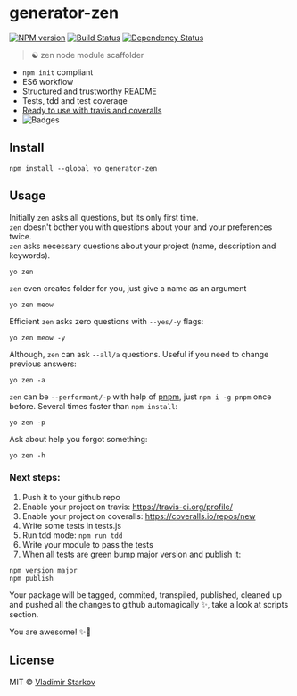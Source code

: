 # generator-zen

[![NPM version][npm-image]][npm-url]
[![Build Status][travis-image]][travis-url]
[![Dependency Status][depstat-image]][depstat-url]

> ☯ zen node module scaffolder

* `npm init` compliant
* ES6 workflow
* Structured and trustworthy README
* Tests, tdd and test coverage
* [Ready to use with travis and coveralls](#next-steps)
* ![Badges][badges]

[tdd]: https://iamstarkov.com/start-with-testing/
[badges]: https://img.shields.io/badge/with-badges-brightgreen.svg?style=flat-square

## Install

    npm install --global yo generator-zen

## Usage

Initially `zen` asks all questions, but its only first time.  
`zen` doesn't bother you with questions about your and your preferences twice.  
`zen` asks necessary questions about your project (name, description and keywords).

    yo zen

`zen` even creates folder for you, just give a name as an argument

    yo zen meow

Efficient `zen` asks zero questions with `--yes/-y` flags:

    yo zen meow -y

Although, `zen` can ask `--all/a` questions. Useful if you need to change previous answers:

    yo zen -a

`zen` can be `--performant/-p` with help of [pnpm][pnpm], just `npm i -g pnpm` once before. Several times faster than `npm install`:

    yo zen -p

Ask about help you forgot something:

    yo zen -h


[pnpm]: https://github.com/rstacruz/pnpm

### Next steps:

1. Push it to your github repo
2. Enable your project on travis: https://travis-ci.org/profile/
3. Enable your project on coveralls: https://coveralls.io/repos/new
4. Write some tests in tests.js
5. Run tdd mode: `npm run tdd`
6. Write your module to pass the tests
7. When all tests are green bump major version and publish it:
  ```
  npm version major
  npm publish
  ```
  Your package will be tagged, commited, transpiled, published, cleaned up and pushed all the changes to github automagically ✨, take a look at scripts section.

You are awesome! ✨💫

## License

MIT © [Vladimir Starkov](https://iamstarkov.com/)

[npm-url]: https://npmjs.org/package/generator-zen
[npm-image]: https://img.shields.io/npm/v/generator-zen.svg?style=flat-square

[travis-url]: https://travis-ci.org/iamstarkov/generator-zen
[travis-image]: https://img.shields.io/travis/iamstarkov/generator-zen.svg?style=flat-square

[depstat-url]: https://david-dm.org/iamstarkov/generator-zen
[depstat-image]: https://david-dm.org/iamstarkov/generator-zen.svg?style=flat-square
